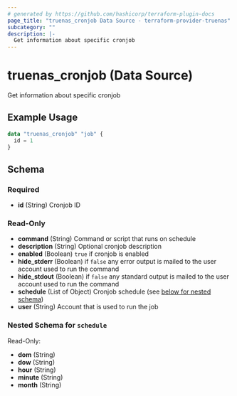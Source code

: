 ```yaml
---
# generated by https://github.com/hashicorp/terraform-plugin-docs
page_title: "truenas_cronjob Data Source - terraform-provider-truenas"
subcategory: ""
description: |-
  Get information about specific cronjob
---
```


# truenas_cronjob (Data Source)

Get information about specific cronjob

## Example Usage

```terraform
data "truenas_cronjob" "job" {
  id = 1
}
```

<!-- schema generated by tfplugindocs -->
## Schema

### Required

- **id** (String) Cronjob ID

### Read-Only

- **command** (String) Command or script that runs on schedule
- **description** (String) Optional cronjob description
- **enabled** (Boolean) `true` if cronjob is enabled
- **hide_stderr** (Boolean) if `false` any error output is mailed to the user account used to run the command
- **hide_stdout** (Boolean) if `false` any standard output is mailed to the user account used to run the command
- **schedule** (List of Object) Cronjob schedule (see [below for nested schema](#nestedatt--schedule))
- **user** (String) Account that is used to run the job

<a id="nestedatt--schedule"></a>
### Nested Schema for `schedule`

Read-Only:

- **dom** (String)
- **dow** (String)
- **hour** (String)
- **minute** (String)
- **month** (String)


